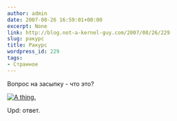 ```yaml
---
author: admin
date: 2007-08-26 16:59:01+00:00
excerpt: None
link: http://blog.not-a-kernel-guy.com/2007/08/26/229
slug: ракурс
title: Ракурс
wordpress_id: 229
tags:
- Странное
---
```


Вопрос на засыпку - что это?

[![A thing.](/2007/08/thing1.thumbnail.jpg)](/2007/08/thing1.jpg)

Upd: ответ.
